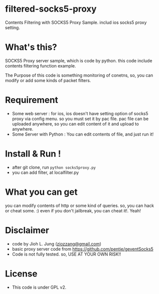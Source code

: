filtered-socks5-proxy
=====================

Contents Filtering with SOCKS5 Proxy Sample. includ ios socks5 proxy setting.


What's this?
============

SOCKS5 Proxy server sample, which is code by python. this code include contents filtering function example.

The Purpose of this code is something monitoring of conetns, so, you can modify or add some kinds of packet filters.


Requirement
===========

* Some web server : for ios, ios doesn't have setting option of socks5 proxy via config menu. so you must set it by pac file. pac file can be uploaded anywhere, so you can edit content of it and upload to anywhere.
* Some Server with Python : You can edit contents of file, and just run it!
 
Install & Run !
===============

* after git clone, run ``` python socks5proxy.py ```
* you can add filter, at localfilter.py


What you can get
================

you can modify contents of http or some kind of queries. so, you can hack or cheat some. :)
even if you don't jailbreak, you can cheat it!. Yeah!

Disclaimer
==========

* code by Jioh L. Jung (ziozzang@gmail.com)
* basic proxy server code from https://github.com/pentie/geventSocks5
* Code is not fully tested. so, USE AT YOUR OWN RISK!!

License
=======

* This code is under GPL v2.
